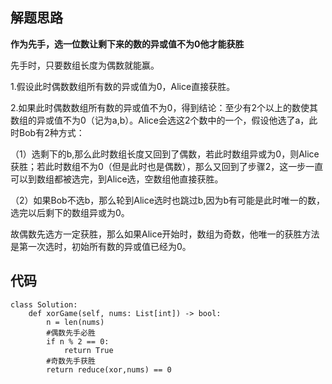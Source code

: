## 解题思路
 
**作为先手，选一位数让剩下来的数的异或值不为0他才能获胜**

先手时，只要数组长度为偶数就能赢。

1.假设此时偶数数组所有数的异或值为0，Alice直接获胜。

2.如果此时偶数数组所有数的异或值不为0，得到结论：至少有2个以上的数使其数组的异或值不为0（记为a,b）。Alice会选这2个数中的一个，假设他选了a，此时Bob有2种方式：

（1）选剩下的b,那么此时数组长度又回到了偶数，若此时数组异或为0，则Alice获胜；若此时数组不为0（但是此时也是偶数），那么又回到了步骤2，这一步一直可以到数组都被选完，到Alice选，空数组他直接获胜。

（2）如果Bob不选b，那么轮到Alice选时也跳过b,因为b有可能是此时唯一的数，选完以后剩下的数组异或为0。

故偶数先选方一定获胜，那么如果Alice开始时，数组为奇数，他唯一的获胜方法是第一次选时，初始所有数的异或值已经为0。






## 代码


```
class Solution:
    def xorGame(self, nums: List[int]) -> bool:
        n = len(nums)
        #偶数先手必胜
        if n % 2 == 0:
            return True
        #奇数先手获胜
        return reduce(xor,nums) == 0

```



